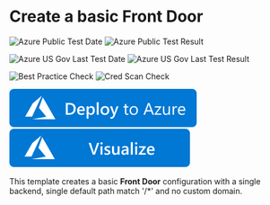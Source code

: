 # Create a basic Front Door

![Azure Public Test Date](https://azurequickstartsservice.blob.core.windows.net/badges/101-front-door-create-basic/PublicLastTestDate.svg)
![Azure Public Test Result](https://azurequickstartsservice.blob.core.windows.net/badges/101-front-door-create-basic/PublicDeployment.svg)

![Azure US Gov Last Test Date](https://azurequickstartsservice.blob.core.windows.net/badges/101-front-door-create-basic/FairfaxLastTestDate.svg)
![Azure US Gov Last Test Result](https://azurequickstartsservice.blob.core.windows.net/badges/101-front-door-create-basic/FairfaxDeployment.svg)

![Best Practice Check](https://azurequickstartsservice.blob.core.windows.net/badges/101-front-door-create-basic/BestPracticeResult.svg)
![Cred Scan Check](https://azurequickstartsservice.blob.core.windows.net/badges/101-front-door-create-basic/CredScanResult.svg)

[![Deploy To Azure](https://raw.githubusercontent.com/Azure/azure-quickstart-templates/master/1-CONTRIBUTION-GUIDE/images/deploytoazure.svg?sanitize=true)](https://portal.azure.com/#create/Microsoft.Template/uri/https%3A%2F%2Fraw.githubusercontent.com%2FAzure%2Fazure-quickstart-templates%2Fmaster%2F101-front-door-create-basic%2Fazuredeploy.json)  [![Visualize](https://raw.githubusercontent.com/Azure/azure-quickstart-templates/master/1-CONTRIBUTION-GUIDE/images/visualizebutton.svg?sanitize=true)](http://armviz.io/#/?load=https%3A%2F%2Fraw.githubusercontent.com%2FAzure%2Fazure-quickstart-templates%2Fmaster%2F101-front-door-create-basic%2Fazuredeploy.json)

This template creates a basic **Front Door** configuration with a single backend, single default path match '/*' and no custom domain.